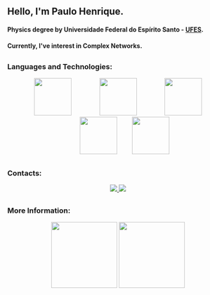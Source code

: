 ## Hello, I'm Paulo Henrique.
#### Physics degree by Universidade Federal do Espírito Santo - [UFES](https://www.ufes.br/).     
#### Currently, I've interest in Complex Networks.

##
<h3>Languages and Technologies:</h3>
<div align='center'>
 
<img src="https://cdn.jsdelivr.net/gh/devicons/devicon/icons/python/python-original.svg" widht= "85" height="85" hspace=30 /> 
<img src="https://cdn.jsdelivr.net/gh/devicons/devicon/icons/c/c-original.svg" widht= "85" height="85" hspace=30 />
<img src="https://cdn.jsdelivr.net/gh/devicons/devicon/icons/cplusplus/cplusplus-original.svg" widht= "85" height="85" hspace=30 />
<img src="https://cdn.jsdelivr.net/gh/devicons/devicon/icons/mysql/mysql-original.svg" widht= "85" height="85" hspace=30  />
<img src="https://cdn.jsdelivr.net/gh/devicons/devicon/icons/arduino/arduino-original.svg" widht= "85" height="85" />
          
          
</div>   

##
<h3>Contacts:</h3> 
<div align='center'>
<a href="https://www.linkedin.com/in/paulo-henrique-lorenzoni-filho-848665153/"><img src="https://img.shields.io/badge/LinkedIn-0077B5?style=for-the-badge&logo=linkedin&logoColor=white" /> </a>
<a href="mailto:phlorenzoni@hotmail.com"><img src="https://img.shields.io/badge/Microsoft_Outlook-0078D4?style=for-the-badge&logo=microsoft-outlook&logoColor=white" /></a>      </div> 

 ##
<h3>More Information:</h3>
<div align='center'>
<img height="150em" src="https://github-readme-stats.vercel.app/api?username=phlorenzoni&show_icons=true&theme=blueberry"/>
<img height ="150em" src="https://github-readme-stats.vercel.app/api/top-langs/?username=phlorenzoni&layout=compact&theme=blueberry&show_icons=true"> </div>



<!---
phlorenzoni/phlorenzoni is a ✨ special ✨ repository because its `README.md` (this file) appears on your GitHub profile.
You can click the Preview link to take a look at your changes.
--->
